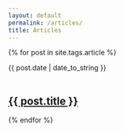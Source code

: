 ```yaml
---
layout: default
permalink: /articles/
title: Articles
---
```


 {% for post in site.tags.article %}
  <article>
  <div class="date"><time datetime="{{ post.date | date: "%Y-%m-%d" }}">{{ post.date | date_to_string }}</time></div><br>
    <h2>
        <a href="{{ post.url }}">{{ post.title }}</a>
    </h2>
      </article>
{% endfor %}
